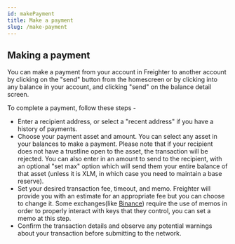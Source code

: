 ```yaml
---
id: makePayment
title: Make a payment
slug: /make-payment
---
```


## Making a payment

You can make a payment from your account in Freighter to another account by clicking on the "send" button from the homescreen or by clicking into any balance in your account, and clicking "send" on the balance detail screen.

To complete a payment, follow these steps -

- Enter a recipient address, or select a "recent address" if you have a history of payments.
- Choose your payment asset and amount. You can select any asset in your balances to make a payment. Please note that if your recipient does not have a trustline open to the asset, the transaction will be rejected. You can also enter in an amount to send to the recipient, with an optional "set max" option which will send them your entire balance of that asset (unless it is XLM, in which case you need to maintain a base reserve).
- Set your desired transaction fee, timeout, and memo. Freighter will provide you with an estimate for an appropriate fee but you can choose to change it. Some exchanges(like [Binance](https://support.binance.us/hc/en-us/articles/360052205274-Memos-on-Binance-US)) require the use of memos in order to properly interact with keys that they control, you can set a memo at this step.
- Confirm the transaction details and observe any potential warnings about your transaction before submitting to the network.
